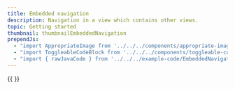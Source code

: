```yaml
---
title: Embedded navigation
description: Navigation in a view which contains other views.
topic: Getting started
thumbnail: thumbnailEmbeddedNavigation
prependJs:
  - "import AppropriateImage from '../../../components/appropriate-image'"
  - "import ToggleableCodeBlock from '../../../components/toggleable-code-block'"
  - "import { rawJavaCode } from '../../../example-code/EmbeddedNavigationActivity.js'"
---
```


<!-- Any notes about this example would go here.  -->

{{
  <ToggleableCodeBlock 
    java={rawJavaCode}
  />
}}
